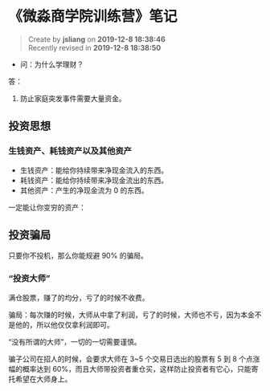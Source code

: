 《微淼商学院训练营》笔记
===

> Create by **jsliang** on **2019-12-8 18:38:46**  
> Recently revised in **2019-12-8 18:38:50**

* 问：为什么学理财？

答：

1. 防止家庭突发事件需要大量资金。

## 投资思想

### 生钱资产、耗钱资产以及其他资产

* 生钱资产：能给你持续带来净现金流入的东西。
* 耗钱资产：能给你持续带来净现金流出的东西。
* 其他资产：产生的净现金流为 0 的东西。

一定能让你变穷的资产：

## 投资骗局

只要你不投机，那么你能规避 90% 的骗局。

### “投资大师”

满仓股票，赚了的均分，亏了的时候不收费。

骗局：每次赚的时候，大师从中拿了利润，亏了的时候，大师也不亏，因为本金不是他的，所以他仅仅拿利润即可。

“没有所谓的大师”，一切的一切需要谨慎。

骗子公司在招人的时候，会要求大师在 3~5 个交易日选出的股票有 5 到 8 个点涨幅的概率达到 60%，而且大师带投资者重仓买，这样防止投资者有它心，只能寄托希望在大师身上。